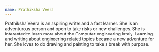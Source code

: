 ```yaml
---
name: Prathiksha Veera
--- 
```

Prathiksha Veera is an aspiring writer and a fast learner. She is an adventurous person and open to take risks or new challenges. She is interested to learn more about the Computer engineering lately. Learning and writing about engineering related topics became a new adventure for her. She loves to do drawing and painting to take a break with purpose.
